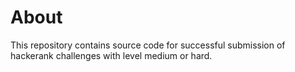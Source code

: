 # About
This repository contains source code for successful submission of hackerank challenges with level medium or hard.